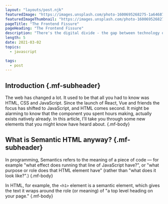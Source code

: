 ```yaml
---
layout: "layouts/post.njk"
featuredImage: "https://images.unsplash.com/photo-1600695268275-1a6468700bd5?ixid=MXwxMjA3fDB8MHxwaG90by1wYWdlfHx8fGVufDB8fHw%3D&ixlib=rb-1.2.1&auto=format&fit=crop&w=1968&q=80"
featuredImageThumbnail: "https://images.unsplash.com/photo-1600695268275-1a6468700bd5?ixid=MXwxMjA3fDB8MHxwaG90by1wYWdlfHx8fGVufDB8fHw%3D&ixlib=rb-1.2.1&auto=format&fit=crop&w=380&h=210&q=80"
pageTitle: "The Frontend Fissure"
pageHeading: "The Frontend Fissure"
description: "There's the digital divide - the gap between technology ownership and the frontend fissure, the gap in beliefs and idealogies of the frontend"
length: 5
date: 2021-03-02
topics:
  - javascript

tags:
  - post
---
```


## Introduction {.mf-subheader}
The web has changed a lot. It used to be that all you had to know was HTML, CSS and JavaScript. Since the launch of React, Vue and friends the focus has shifted to JavaScript, and HTML comes second. It might be alarming to know that the component you spent hours making, actually exists natively already. In this article, I'll take you through some new elements that you might know have heard about. {.mf-body}

## What is Semantic HTML anyway? {.mf-subheader}
In programming, Semantics refers to the meaning of a piece of code — for example "what effect does running that line of JavaScript have?", or "what purpose or role does that HTML element have" (rather than "what does it look like?".) {.mf-body}

In HTML, for example, the ```<h1>``` element is a semantic element, which gives the text it wraps around the role (or meaning) of "a top level heading on your page." {.mf-body}